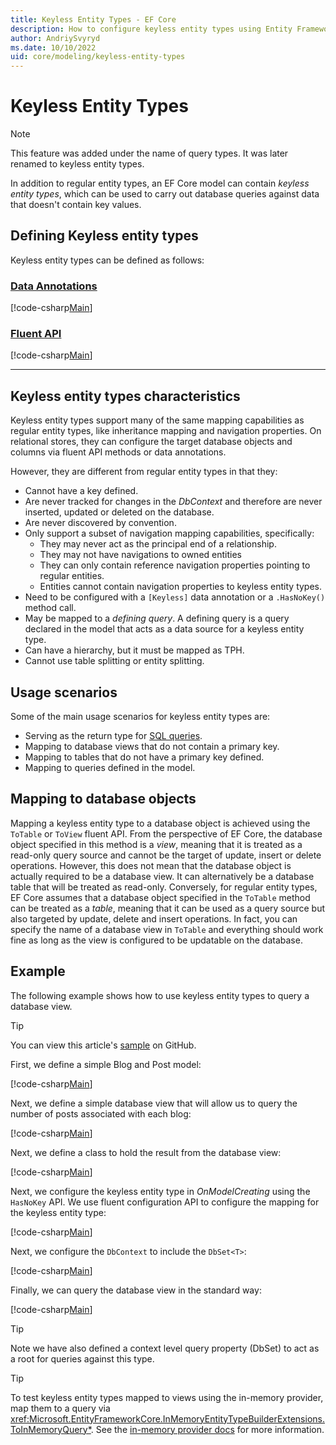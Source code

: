 ```yaml
---
title: Keyless Entity Types - EF Core
description: How to configure keyless entity types using Entity Framework Core
author: AndriySvyryd
ms.date: 10/10/2022
uid: core/modeling/keyless-entity-types
---
```

# Keyless Entity Types

> [!NOTE]
> This feature was added under the name of query types. It was later renamed to keyless entity types.

In addition to regular entity types, an EF Core model can contain _keyless entity types_, which can be used to carry out database queries against data that doesn't contain key values.

## Defining Keyless entity types

Keyless entity types can be defined as follows:

### [Data Annotations](#tab/data-annotations)

[!code-csharp[Main](../../../samples/core/Modeling/KeylessEntityTypes/DataAnnotations/Keyless.cs?Name=Keyless&highlight=1)]

### [Fluent API](#tab/fluent-api)

[!code-csharp[Main](../../../samples/core/Modeling/KeylessEntityTypes/FluentAPI/Keyless.cs?Name=Keyless&highlight=4)]

***

## Keyless entity types characteristics

Keyless entity types support many of the same mapping capabilities as regular entity types, like inheritance mapping and navigation properties. On relational stores, they can configure the target database objects and columns via fluent API methods or data annotations.

However, they are different from regular entity types in that they:

- Cannot have a key defined.
- Are never tracked for changes in the _DbContext_ and therefore are never inserted, updated or deleted on the database.
- Are never discovered by convention.
- Only support a subset of navigation mapping capabilities, specifically:
  - They may never act as the principal end of a relationship.
  - They may not have navigations to owned entities
  - They can only contain reference navigation properties pointing to regular entities.
  - Entities cannot contain navigation properties to keyless entity types.
- Need to be configured with a `[Keyless]` data annotation or a `.HasNoKey()` method call.
- May be mapped to a _defining query_. A defining query is a query declared in the model that acts as a data source for a keyless entity type.
- Can have a hierarchy, but it must be mapped as TPH.
- Cannot use table splitting or entity splitting.

## Usage scenarios

Some of the main usage scenarios for keyless entity types are:

- Serving as the return type for [SQL queries](xref:core/querying/sql-queries).
- Mapping to database views that do not contain a primary key.
- Mapping to tables that do not have a primary key defined.
- Mapping to queries defined in the model.

## Mapping to database objects

Mapping a keyless entity type to a database object is achieved using the `ToTable` or `ToView` fluent API. From the perspective of EF Core, the database object specified in this method is a _view_, meaning that it is treated as a read-only query source and cannot be the target of update, insert or delete operations. However, this does not mean that the database object is actually required to be a database view. It can alternatively be a database table that will be treated as read-only. Conversely, for regular entity types, EF Core assumes that a database object specified in the `ToTable` method can be treated as a _table_, meaning that it can be used as a query source but also targeted by update, delete and insert operations. In fact, you can specify the name of a database view in `ToTable` and everything should work fine as long as the view is configured to be updatable on the database.

## Example

The following example shows how to use keyless entity types to query a database view.

> [!TIP]
> You can view this article's [sample](https://github.com/dotnet/EntityFramework.Docs/tree/main/samples/core/Modeling/KeylessEntityTypes) on GitHub.

First, we define a simple Blog and Post model:

[!code-csharp[Main](../../../samples/core/Modeling/KeylessEntityTypes/Program.cs#Entities)]

Next, we define a simple database view that will allow us to query the number of posts associated with each blog:

[!code-csharp[Main](../../../samples/core/Modeling/KeylessEntityTypes/Program.cs#View)]

Next, we define a class to hold the result from the database view:

[!code-csharp[Main](../../../samples/core/Modeling/KeylessEntityTypes/Program.cs#KeylessEntityType)]

Next, we configure the keyless entity type in _OnModelCreating_ using the `HasNoKey` API.
We use fluent configuration API to configure the mapping for the keyless entity type:

[!code-csharp[Main](../../../samples/core/Modeling/KeylessEntityTypes/Program.cs#Configuration)]

Next, we configure the `DbContext` to include the `DbSet<T>`:

[!code-csharp[Main](../../../samples/core/Modeling/KeylessEntityTypes/Program.cs#DbSet)]

Finally, we can query the database view in the standard way:

[!code-csharp[Main](../../../samples/core/Modeling/KeylessEntityTypes/Program.cs#Query)]

> [!TIP]
> Note we have also defined a context level query property (DbSet) to act as a root for queries against this type.

> [!TIP]
> To test keyless entity types mapped to views using the in-memory provider, map them to a query via <xref:Microsoft.EntityFrameworkCore.InMemoryEntityTypeBuilderExtensions.ToInMemoryQuery*>. See the [in-memory provider docs](xref:core/testing/testing-without-the-database#in-memory-provider) for more information.
